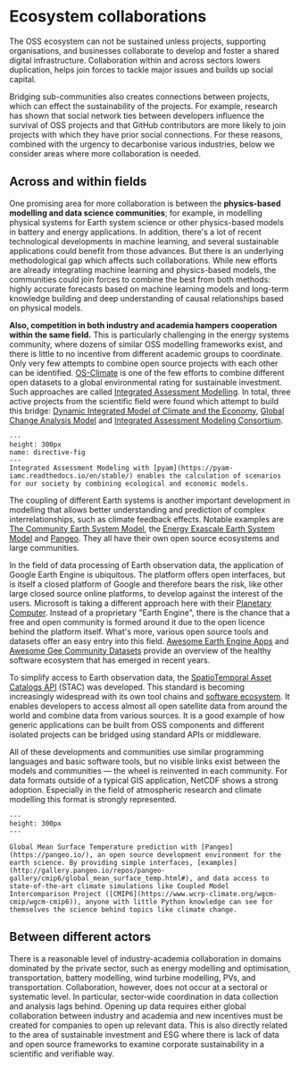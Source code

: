 # Ecosystem collaborations

The OSS ecosystem can not be sustained unless projects, supporting organisations, and businesses collaborate to develop and foster a shared digital infrastructure. Collaboration within and across sectors lowers duplication, helps join forces to tackle major issues and builds up social capital. 

Bridging sub-communities also creates connections between projects, which can effect the sustainability of the projects. For example, research has shown that social network ties between developers influence the survival of OSS projects and that GitHub contributors are more likely to join projects with which they have prior social connections. For these reasons, combined with the urgency to decarbonise various industries, below we consider areas where more collaboration is needed.

## Across and within fields

One promising area for more collaboration is between the **physics-based modelling and data science communities**; for example, in modelling physical systems for Earth system science or other physics-based models in battery and energy applications. In addition, there's a lot of recent technological developments in machine learning, and several sustainable applications could benefit from those advances. But there is an underlying methodological gap which affects such collaborations. While new efforts are already integrating machine learning and physics-based models, the communities could join forces to combine the best from both methods: highly accurate forecasts based on machine learning models and long-term knowledge building and deep understanding of causal relationships based on physical models. 

**Also, competition in both industry and academia hampers cooperation within the same field.** This is particularly challenging in the energy systems community, where dozens of similar OSS modelling frameworks exist, and there is little to no incentive from different academic groups to coordinate. Only very few attempts to combine open source projects with each other can be identified. [OS-Climate](https://github.com/os-climate) is one of the few efforts to combine different open datasets to a global environmental rating for sustainable investment. Such approaches are called [Integrated Assessment Modelling](https://en.wikipedia.org/wiki/Integrated_assessment_modelling).  In total, three active projects from the scientific field were found which attempt to build this bridge: [Dynamic Integrated Model of Climate and the Economy](https://github.com/Libbum/DICE.jl), [Global Change Analysis Model](https://github.com/JGCRI/gcam-core) and [Integrated Assessment Modeling Consortium](https://github.com/IAMconsortium). 

```{figure} ../images/pyam_trajectories.png
---
height: 300px
name: directive-fig
---
Integrated Assessment Modeling with [pyam](https://pyam-iamc.readthedocs.io/en/stable/) enables the calculation of scenarios for our society by combining ecological and economic models. 
```


The coupling of different Earth systems is another important development in modelling that allows better understanding and prediction of complex interrelationships, such as climate feedback effects. Notable examples are [The Community Earth System Model](https://github.com/ESCOMP/CESM), the [Energy Exascale Earth System Model](https://github.com/E3SM-Project/E3SM) and [Pangeo](https://github.com/pangeo-data/pangeo). They all have their own open source ecosystems and large communities. 

In the field of data processing of Earth observation data, the application of Google Earth Engine is ubiquitous. The platform offers open interfaces, but is itself a closed platform of Google and therefore bears the risk, like other large closed source online platforms, to develop against the interest of the users. Microsoft is taking a different approach here with their [Planetary Computer](https://planetarycomputer.microsoft.com/). Instead of a proprietary "Earth Engine", there is the chance that a free and open community is formed around it due to the open licence behind the platform itself. What's more, various open source tools and datasets offer an easy entry into this field. [Awesome Earth Engine Apps](https://github.com/philippgaertner/awesome-earth-engine-apps) and [Awesome Gee Community Datasets](https://github.com/philippgaertner/awesome-earth-engine-apps) provide an overview of the healthy software ecosystem that has emerged in recent years.  

To simplify access to Earth observation data, the [SpatioTemporal Asset Catalogs API](https://stacspec.org/) (STAC) was developed. This standard is becoming increasingly widespread with its own tool chains and [software ecosystem](https://stacindex.org/). It enables developers to access almost all open satellite data from around the world and combine data from various sources. It is a good example of how generic applications can be built from OSS components and different isolated projects can be bridged using standard APIs or middleware. 

All of these developments and communities use similar programming languages and basic software tools, but no visible links exist between the models and communities — the wheel is reinvented in each community. For data formats outside of a typical GIS application, NetCDF shows a strong adoption. Especially in the field of atmospheric research and climate modelling this format is strongly represented. 

```{figure} ../images/mean_surface_temperature.png
---
height: 300px
---

Global Mean Surface Temperature prediction with [Pangeo](https://pangeo.io/), an open source development environment for the earth science. By providing simple interfaces, [examples](http://gallery.pangeo.io/repos/pangeo-gallery/cmip6/global_mean_surface_temp.html#), and data access to state-of-the-art climate simulations like Coupled Model Intercomparison Project ([CMIP6](https://www.wcrp-climate.org/wgcm-cmip/wgcm-cmip6)), anyone with little Python knowledge can see for themselves the science behind topics like climate change.

```

## Between different actors

There is a reasonable level of industry-academia collaboration in domains dominated by the private sector, such as energy modelling and optimisation, transportation, battery modelling, wind turbine modelling, PVs, and transportation. Collaboration, however, does not occur at a sectoral or systematic level. In particular, sector-wide coordination in data collection and analysis lags behind. Opening up data requires either global collaboration between industry and academia and new incentives must be created for companies to open up relevant data. This is also directly related to the area of sustainable investment and ESG where there is lack of data and open source frameworks to examine corporate sustainability in a scientific and verifiable way. 
